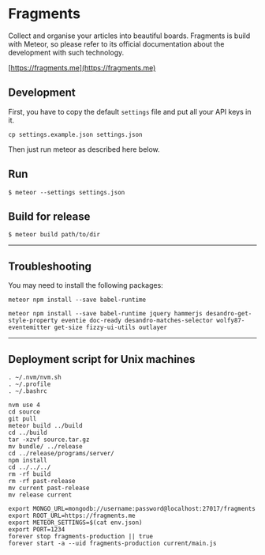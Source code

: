 # Fragments

Collect and organise your articles into beautiful boards. Fragments is build with Meteor, so please refer to its official documentation about the development with such technology.

[https://fragments.me](https://fragments.me)

## Development

First, you have to copy the default `settings` file and put all your API keys in it.

```
cp settings.example.json settings.json
```

Then just run meteor as described here below.

## Run

```
$ meteor --settings settings.json
```

## Build for release

```
$ meteor build path/to/dir
```

---

## Troubleshooting

You may need to install the following packages:

```
meteor npm install --save babel-runtime
```

```
meteor npm install --save babel-runtime jquery hammerjs desandro-get-style-property eventie doc-ready desandro-matches-selector wolfy87-eventemitter get-size fizzy-ui-utils outlayer
```

---

## Deployment script for Unix machines

```
. ~/.nvm/nvm.sh
. ~/.profile
. ~/.bashrc

nvm use 4
cd source
git pull
meteor build ../build
cd ../build
tar -xzvf source.tar.gz
mv bundle/ ../release
cd ../release/programs/server/
npm install
cd ../../../
rm -rf build
rm -rf past-release
mv current past-release
mv release current

export MONGO_URL=mongodb://username:password@localhost:27017/fragments
export ROOT_URL=https://fragments.me
export METEOR_SETTINGS=$(cat env.json)
export PORT=1234
forever stop fragments-production || true
forever start -a --uid fragments-production current/main.js
```